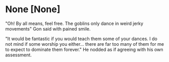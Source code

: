 # None [None]
"Oh! By all means, feel free. The goblins only dance in weird jerky movements" Gon said with pained smile. 

"It would be fantastic if you would teach them some of your dances. I do not mind if some worship you either... there are far too many of them for me to expect to dominate them forever." He nodded as if agreeing with his own assessment.
